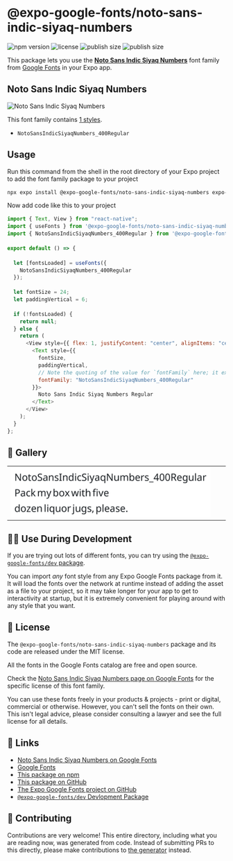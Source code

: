 # @expo-google-fonts/noto-sans-indic-siyaq-numbers

![npm version](https://flat.badgen.net/npm/v/@expo-google-fonts/noto-sans-indic-siyaq-numbers)
![license](https://flat.badgen.net/github/license/expo/google-fonts)
![publish size](https://flat.badgen.net/packagephobia/install/@expo-google-fonts/noto-sans-indic-siyaq-numbers)
![publish size](https://flat.badgen.net/packagephobia/publish/@expo-google-fonts/noto-sans-indic-siyaq-numbers)

This package lets you use the [**Noto Sans Indic Siyaq Numbers**](https://fonts.google.com/specimen/Noto+Sans+Indic+Siyaq+Numbers) font family from [Google Fonts](https://fonts.google.com/) in your Expo app.

## Noto Sans Indic Siyaq Numbers

![Noto Sans Indic Siyaq Numbers](./font-family.png)

This font family contains [1 styles](#-gallery).

- `NotoSansIndicSiyaqNumbers_400Regular`

## Usage

Run this command from the shell in the root directory of your Expo project to add the font family package to your project

```sh
npx expo install @expo-google-fonts/noto-sans-indic-siyaq-numbers expo-font
```

Now add code like this to your project

```js
import { Text, View } from "react-native";
import { useFonts } from '@expo-google-fonts/noto-sans-indic-siyaq-numbers/useFonts';
import { NotoSansIndicSiyaqNumbers_400Regular } from '@expo-google-fonts/noto-sans-indic-siyaq-numbers/400Regular';

export default () => {

  let [fontsLoaded] = useFonts({
    NotoSansIndicSiyaqNumbers_400Regular
  });

  let fontSize = 24;
  let paddingVertical = 6;

  if (!fontsLoaded) {
    return null;
  } else {
    return (
      <View style={{ flex: 1, justifyContent: "center", alignItems: "center" }}>
        <Text style={{
          fontSize,
          paddingVertical,
          // Note the quoting of the value for `fontFamily` here; it expects a string!
          fontFamily: "NotoSansIndicSiyaqNumbers_400Regular"
        }}>
          Noto Sans Indic Siyaq Numbers Regular
        </Text>
      </View>
    );
  }
};
```

## 🔡 Gallery


||||
|-|-|-|
|![NotoSansIndicSiyaqNumbers_400Regular](./400Regular/NotoSansIndicSiyaqNumbers_400Regular.ttf.png)||||


## 👩‍💻 Use During Development

If you are trying out lots of different fonts, you can try using the [`@expo-google-fonts/dev` package](https://github.com/expo/google-fonts/tree/master/font-packages/dev#readme).

You can import _any_ font style from any Expo Google Fonts package from it. It will load the fonts over the network at runtime instead of adding the asset as a file to your project, so it may take longer for your app to get to interactivity at startup, but it is extremely convenient for playing around with any style that you want.


## 📖 License

The `@expo-google-fonts/noto-sans-indic-siyaq-numbers` package and its code are released under the MIT license.

All the fonts in the Google Fonts catalog are free and open source.

Check the [Noto Sans Indic Siyaq Numbers page on Google Fonts](https://fonts.google.com/specimen/Noto+Sans+Indic+Siyaq+Numbers) for the specific license of this font family.

You can use these fonts freely in your products & projects - print or digital, commercial or otherwise. However, you can't sell the fonts on their own. This isn't legal advice, please consider consulting a lawyer and see the full license for all details.

## 🔗 Links

- [Noto Sans Indic Siyaq Numbers on Google Fonts](https://fonts.google.com/specimen/Noto+Sans+Indic+Siyaq+Numbers)
- [Google Fonts](https://fonts.google.com/)
- [This package on npm](https://www.npmjs.com/package/@expo-google-fonts/noto-sans-indic-siyaq-numbers)
- [This package on GitHub](https://github.com/expo/google-fonts/tree/master/font-packages/noto-sans-indic-siyaq-numbers)
- [The Expo Google Fonts project on GitHub](https://github.com/expo/google-fonts)
- [`@expo-google-fonts/dev` Devlopment Package](https://github.com/expo/google-fonts/tree/master/font-packages/dev)

## 🤝 Contributing

Contributions are very welcome! This entire directory, including what you are reading now, was generated from code. Instead of submitting PRs to this directly, please make contributions to [the generator](https://github.com/expo/google-fonts/tree/master/packages/generator) instead.
